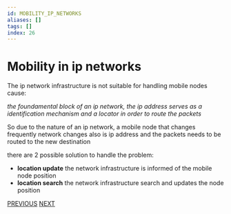 ```yaml
---
id: MOBILITY_IP_NETWORKS
aliases: []
tags: []
index: 26
---
```


# Mobility in ip networks

The ip network infrastructure is not suitable for handling mobile nodes cause:

*the foundamental block of an ip network, the ip address serves as a identification mechanism and a locator in order to route the packets*

So due to the nature of an ip network, a mobile node  that changes frequently network changes also is ip address and the packets needs to be routed to the new destination

there are 2 possible solution to handle the problem:

- **location update** the network infrastructure is informed of the mobile node position
- **location search** the network infrastructure search and updates the node position

[PREVIOUS](pages/positioning_systems/MULTIPLE_POSITIONING_SYSTEMS_SOLUTIONS.md) [NEXT](mobile_systems/mobility/HOST_IDENTITY_PROTOCOL.md)
